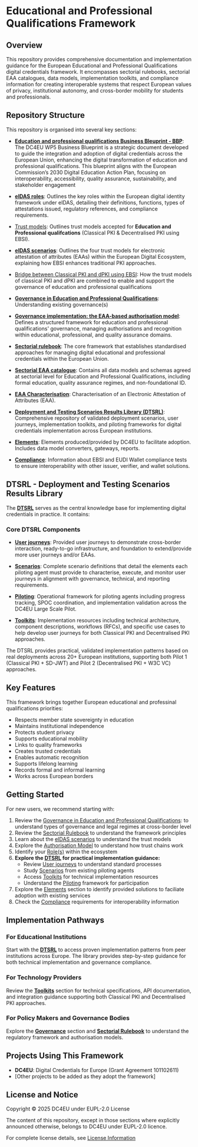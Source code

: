 # Educational and Professional Qualifications Framework

## Overview

This repository provides comprehensive documentation and implementation guidance for the European Educational and Professional Qualifications digital credentials framework. It encompasses sectorial rulebooks, sectorial EAA catalogues, data models, implementation toolkits, and compliance information for creating interoperable systems that respect European values of privacy, institutional autonomy, and cross-border mobility for students and professionals.

## Repository Structure

This repository is organised into several key sections:

- **[Education and professional qualifications Business Bleuprint - BBP](./OfficialDeliverables/DC4EU_D5.1_WP5_Business%20Blueprint_v.2.0.pdf)**: The DC4EU WP5 Business Blueprint is a strategic document developed to guide the integration and adoption of digital credentials across the European Union, enhancing the digital transformation of education and professional qualifications. This blueprint aligns with the European Commission’s 2030 Digital Education Action Plan, focusing on interoperability, accessibility, quality assurance, sustainability, and stakeholder engagement

- **[eIDAS roles](./docs/eIDAS-roles.md)**: Outlines the key roles within the European digital identity framework under eIDAS, detailing their definitions, functions, types of attestations issued, regulatory references, and compliance requirements.
  
- [Trust models](./sectorial-rulebook/trust-models.md): Outlines trust models accepted for **Education and Professional qualifcations** (Classical PKI & Decentralised PKI using EBSI). 

- **[eIDAS scenarios](./eidas-scenarios/)**: Outlines the four trust models for electronic attestation of attributes (EAAs) within the European Digital Ecosystem, explaining how EBSI enhances traditional PKI approaches.

- [Bridge between Classical PKI and dPKI using EBSI](./eidas-scenarios/scenario2/trust_modes_bridge.md): How the trust models of classical PKI and dPKI are combined to enable and support the governance of education and professional qualifications
  
- **[Governance in Education and Professional Qualifications](./governances)**: Understanding existing governance(s)
  
- **[Governance implementation: the EAA-based authorisation model](./eaa-based-authorisation-model/)**: Defines a structured framework for education and professional qualifications' governance, managing authorisations and recognition within educational, professional, and quality assurance domains.

- **[Sectorial rulebook](./sectorial-rulebook/)**: The core framework that establishes standardised approaches for managing digital educational and professional credentials within the European Union.

- **[Sectorial EAA catalogue](./sectorial-eaa-catalogue/)**: Contains all data models and schemas agreed at sectorial level for Education and Professional Qualifications, including formal education, quality assurance regimes, and non-foundational ID.

- **[EAA Characterisation](./sectorial-eaa-catalogue/EAA_Characterisation.md)**: Characterisation of an Electronic Attestation of Attributes (EAA).

- **[Deployment and Testing Scenarios Results Library (DTSRL)](./DTSRL/)**: Comprehensive repository of validated deployment scenarios, user journeys, implementation toolkits, and piloting frameworks for digital credentials implementation across European institutions.
  
- **[Elements](./elements)**: Elements produced/provided by DC4EU to facilitate adoption. Includes data model converters, gateways, reports.

- **[Compliance](./compliance/)**: Information about EBSI and EUDI Wallet compliance tests to ensure interoperability with other issuer, verifier, and wallet solutions.

## DTSRL - Deployment and Testing Scenarios Results Library

The **[DTSRL](./DSTRL/README.md)** serves as the central knowledge base for implementing digital credentials in practice. It contains:

### Core DTSRL Components

- **[User journeys](./DSTRL/user-journeys/README.md)**: Provided user journeys to demonstrate cross-border interaction, ready-to-go infrastructure, and foundation to extend/provide more user journeys and/or EAAs.
  
- **[Scenarios](./DSTRL/scenarios/README.md)**: Complete scenario definitions that detail the elements each piloting agent must provide to characterise, execute, and monitor user journeys in alignment with governance, technical, and reporting requirements.

- **[Piloting](./DSTRL/piloting/README.md)**: Operational framework for piloting agents including progress tracking, SPOC coordination, and implementation validation across the DC4EU Large Scale Pilot.
  
- **[Toolkits](./DSTRL/toolkits/README.md)**: Implementation resources including technical architecture, component descriptions, workflows (RFCs), and specific use cases to help develop user journeys for both Classical PKI and Decentralised PKI approaches.

The DTSRL provides practical, validated implementation patterns based on real deployments across 20+ European institutions, supporting both Pilot 1 (Classical PKI + SD-JWT) and Pilot 2 (Decentralised PKI + W3C VC) approaches.

## Key Features

This framework brings together European educational and professinal qualifications priorities:

- Respects member state sovereignty in education
- Maintains institutional independence
- Protects student privacy
- Supports educational mobility
- Links to quality frameworks
- Creates trusted credentials
- Enables automatic recognition
- Supports lifelong learning
- Records formal and informal learning
- Works across European borders

## Getting Started

For new users, we recommend starting with:

1. Review the [Governance in Education and Professional Qualifications](./governances): to understand types of governance and legal regimes at cross-border level
2. Review the [Sectorial Rulebook](./sectorial-rulebook/) to understand the framework principles
3. Learn about the [eIDAS scenarios](./eidas-scenarios/) to understand the trust models
4. Explore the [Authorisation Model](./eaa-based-authorisation-model/) to understand how trust chains work
5. Identify your [Role(s)](./docs/eIDAS-roles.md) within the ecosystem
6. **Explore the [DTSRL](./DTSRL/) for practical implementation guidance:**
   - Review [User journeys](./DTSRL/user-journeys/) to understand standard processes
   - Study [Scenarios](./DTSRL/scenarios/) from existing piloting agents
   - Access [Toolkits](./DTSRL/toolkits/) for technical implementation resources
   - Understand the [Piloting](./DTSRL/piloting/) framework for participation
7. Explore the [Elements](./elements) section to identify provided solutions to faciliate adoption with existing services
8. Check the [Compliance](./compliance/) requirements for interoperability information

## Implementation Pathways

### For Educational Institutions
Start with the **[DTSRL](./DTSRL/)** to access proven implementation patterns from peer institutions across Europe. The library provides step-by-step guidance for both technical implementation and governance compliance.

### For Technology Providers
Review the **[Toolkits](./DTSRL/toolkits/)** section for technical specifications, API documentation, and integration guidance supporting both Classical PKI and Decentralised PKI approaches.

### For Policy Makers and Governance Bodies
Explore the **[Governance](./governances)** section and **[Sectorial Rulebook](./sectorial-rulebook/)** to understand the regulatory framework and authorisation models.

## Projects Using This Framework

- **DC4EU**: Digital Credentials for Europe (Grant Agreement 101102611)
- [Other projects to be added as they adopt the framework]

## License and Notice

Copyright © 2025 DC4EU under EUPL-2.0 License 

The content of this repository, except in those sections where explicitly announced otherwise, belongs to DC4EU under EUPL-2.0 licence.

For complete license details, see [License Information](./docs/license.md)
